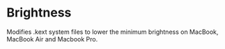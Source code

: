 # Brightness
Modifies .kext system files to lower the minimum brightness on MacBook, MacBook Air and Macbook Pro.

